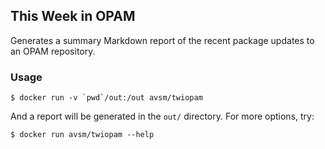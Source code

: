 ## This Week in OPAM

Generates a summary Markdown report of the recent package updates 
to an OPAM repository.

### Usage

```
$ docker run -v `pwd`/out:/out avsm/twiopam
```

And a report will be generated in the `out/` directory.
For more options, try:

```
$ docker run avsm/twiopam --help
```
